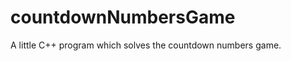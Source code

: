 countdownNumbersGame
====================

A little C++ program which solves the countdown numbers game.
